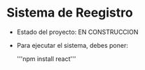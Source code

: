 <h1> Sistema de Reegistro </h1>

- Estado del proyecto: EN CONSTRUCCION

- Para ejecutar el sistema, debes poner:

  '''npm install react'''
